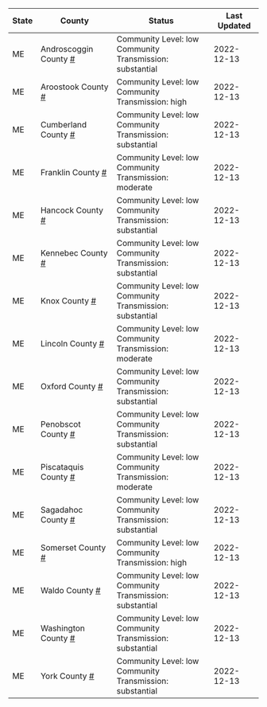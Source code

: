 State | County | Status | Last Updated
--- | --- | --- | --- 
ME | Androscoggin County <a href="#androscoggin_county">#</a> | <a name="androscoggin_county"></a>Community Level: low<br/>Community Transmission: substantial | 2022-12-13
ME | Aroostook County <a href="#aroostook_county">#</a> | <a name="aroostook_county"></a>Community Level: low<br/>Community Transmission: high | 2022-12-13
ME | Cumberland County <a href="#cumberland_county">#</a> | <a name="cumberland_county"></a>Community Level: low<br/>Community Transmission: substantial | 2022-12-13
ME | Franklin County <a href="#franklin_county">#</a> | <a name="franklin_county"></a>Community Level: low<br/>Community Transmission: moderate | 2022-12-13
ME | Hancock County <a href="#hancock_county">#</a> | <a name="hancock_county"></a>Community Level: low<br/>Community Transmission: substantial | 2022-12-13
ME | Kennebec County <a href="#kennebec_county">#</a> | <a name="kennebec_county"></a>Community Level: low<br/>Community Transmission: substantial | 2022-12-13
ME | Knox County <a href="#knox_county">#</a> | <a name="knox_county"></a>Community Level: low<br/>Community Transmission: substantial | 2022-12-13
ME | Lincoln County <a href="#lincoln_county">#</a> | <a name="lincoln_county"></a>Community Level: low<br/>Community Transmission: moderate | 2022-12-13
ME | Oxford County <a href="#oxford_county">#</a> | <a name="oxford_county"></a>Community Level: low<br/>Community Transmission: substantial | 2022-12-13
ME | Penobscot County <a href="#penobscot_county">#</a> | <a name="penobscot_county"></a>Community Level: low<br/>Community Transmission: substantial | 2022-12-13
ME | Piscataquis County <a href="#piscataquis_county">#</a> | <a name="piscataquis_county"></a>Community Level: low<br/>Community Transmission: moderate | 2022-12-13
ME | Sagadahoc County <a href="#sagadahoc_county">#</a> | <a name="sagadahoc_county"></a>Community Level: low<br/>Community Transmission: substantial | 2022-12-13
ME | Somerset County <a href="#somerset_county">#</a> | <a name="somerset_county"></a>Community Level: low<br/>Community Transmission: high | 2022-12-13
ME | Waldo County <a href="#waldo_county">#</a> | <a name="waldo_county"></a>Community Level: low<br/>Community Transmission: substantial | 2022-12-13
ME | Washington County <a href="#washington_county">#</a> | <a name="washington_county"></a>Community Level: low<br/>Community Transmission: substantial | 2022-12-13
ME | York County <a href="#york_county">#</a> | <a name="york_county"></a>Community Level: low<br/>Community Transmission: substantial | 2022-12-13

